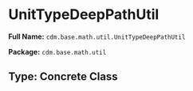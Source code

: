 # UnitTypeDeepPathUtil

**Full Name:** `cdm.base.math.util.UnitTypeDeepPathUtil`

**Package:** `cdm.base.math.util`

## Type: Concrete Class

